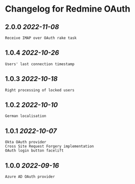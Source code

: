Changelog for Redmine OAuth
==========================

2.0.0 *2022-11-08*
------------------

    Receive IMAP over OAuth rake task

1.0.4 *2022-10-26*
------------------

    Users' last connection timestamp

1.0.3 *2022-10-18*
------------------

    Right processing of locked users

1.0.2 *2022-10-10*
------------------

    German localisation

1.0.1 *2022-10-07*
------------------

    Okta OAuth provider
    Cross Site Request Forgery implementation
    OAuth login button facelift

1.0.0 *2022-09-16*
------------------

    Azure AD OAuth provider
